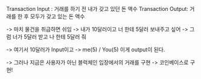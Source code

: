 Transaction Input : 거래를 하기 전 내가 갖고 있던 돈 액수
Transaction Output: 거래를 한 후 모두가 갖고 있는 돈 액수   

-> 마치 물건을 취급하면 쉬임
-> 내가 10달러이고 너 한테 5달러 보내주고 싶어
-> 그럼 너가 5달러 받고 나 한테 5달러 줘 

-> 여기서 10달러가 Input이고
-> me(5) / You(5) 이게 output이 된다.

-> 그러나 지금은 사용자가 아닌 블럭체인 입장에서의 거래를 구현
-> 코인베이스로 구현!